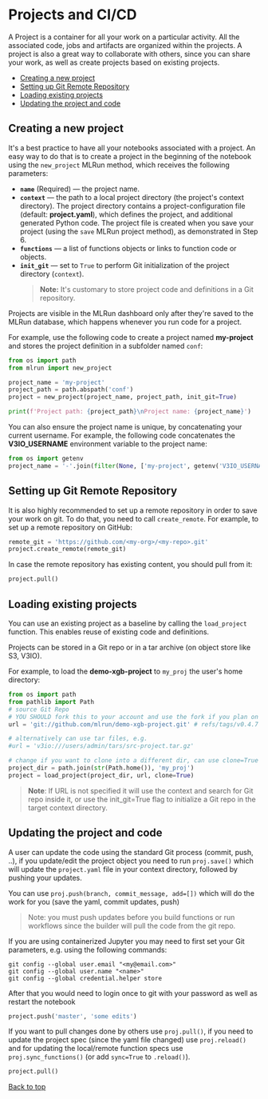 <a id="top"></a>
# Projects and CI/CD<!-- omit in toc -->

A Project is a container for all your work on a particular activity. All the associated code, jobs and artifacts are organized within the projects. A project is also a great way to collaborate with others, since you can share your work, as well as create projects based on existing projects.

- [Creating a new project](#creating-a-new-project)
- [Setting up Git Remote Repository](#setting-up-git-remote-repository)
- [Loading existing projects](#loading-existing-projects)
- [Updating the project and code](#updating-the-project-and-code)

## Creating a new project

It's a best practice to have all your notebooks associated with a project. An easy way to do that is to create a project in the beginning of the notebook using the `new_project` MLRun method, which receives the following parameters:

- **`name`** (Required) &mdash; the project name.
- **`context`** &mdash; the path to a local project directory (the project's context directory).
  The project directory contains a project-configuration file (default: **project.yaml**), which defines the project, and additional generated Python code.
  The project file is created when you save your project (using the `save` MLRun project method), as demonstrated in Step 6.
- **`functions`** &mdash; a list of functions objects or links to function code or objects.
- **`init_git`** &mdash; set to `True` to perform Git initialization of the project directory (`context`).
  > **Note:** It's customary to store project code and definitions in a Git repository.

Projects are visible in the MLRun dashboard only after they're saved to the MLRun database, which happens whenever you run code for a project.

For example, use the following code to create a project named **my-project** and stores the project definition in a subfolder named `conf`:

```python
from os import path
from mlrun import new_project

project_name = 'my-project'
project_path = path.abspath('conf')
project = new_project(project_name, project_path, init_git=True)

print(f'Project path: {project_path}\nProject name: {project_name}')
```

You can also ensure the project name is unique, by concatenating your current username. For example, the following code concatenates the **V3IO_USERNAME** environment variable to the project name:

```python
from os import getenv
project_name = '-'.join(filter(None, ['my-project', getenv('V3IO_USERNAME', None)]))
```

## Setting up Git Remote Repository
It is also highly recommended to set up a remote repository in order to save your work on git. To do that, you need to call `create_remote`. For example, to set up a remote repository on GitHub:

``` python
remote_git = 'https://github.com/<my-org>/<my-repo>.git'
project.create_remote(remote_git)
```

In case the remote repository has existing content, you should pull from it: 
``` python
project.pull()
```

## Loading existing projects

You can use an existing project as a baseline by calling the `load_project` function. This enables reuse of existing code and definitions.

Projects can be stored in a Git repo or in a tar archive (on object store like S3, V3IO).

For example, to load the **demo-xgb-project** to `my_proj` the user's home directory:

``` python
from os import path
from pathlib import Path
# source Git Repo
# YOU SHOULD fork this to your account and use the fork if you plan on modifying the code
url = 'git://github.com/mlrun/demo-xgb-project.git' # refs/tags/v0.4.7'

# alternatively can use tar files, e.g.
#url = 'v3io:///users/admin/tars/src-project.tar.gz'

# change if you want to clone into a different dir, can use clone=True to override the dir content
project_dir = path.join(str(Path.home()), 'my_proj')
project = load_project(project_dir, url, clone=True)

```

> **Note**: If URL is not specified it will use the context and search for Git repo inside it, or use the init_git=True flag to initialize a Git repo in the target context directory.

## Updating the project and code

A user can update the code using the standard Git process (commit, push, ..), if you update/edit the project object you need to run `proj.save()` which will update the `project.yaml` file in your context directory, followed by pushing your updates.

You can use `proj.push(branch, commit_message, add=[])` which will do the work for you (save the yaml, commit updates, push)

> Note: you must push updates before you build functions or run workflows since the builder will pull the code from the git repo.

If you are using containerized Jupyter you may need to first set your Git parameters, e.g. using the following commands:

```
git config --global user.email "<my@email.com>"
git config --global user.name "<name>"
git config --global credential.helper store
```

After that you would need to login once to git with your password as well as restart the notebook

``` python
project.push('master', 'some edits')
```

If you want to pull changes done by others use `proj.pull()`, if you need to update the project spec (since the yaml file changed) use `proj.reload()` and for updating the local/remote function specs use `proj.sync_functions()` (or add `sync=True` to `.reload()`).

``` python
project.pull()
```


[Back to top](#top)

